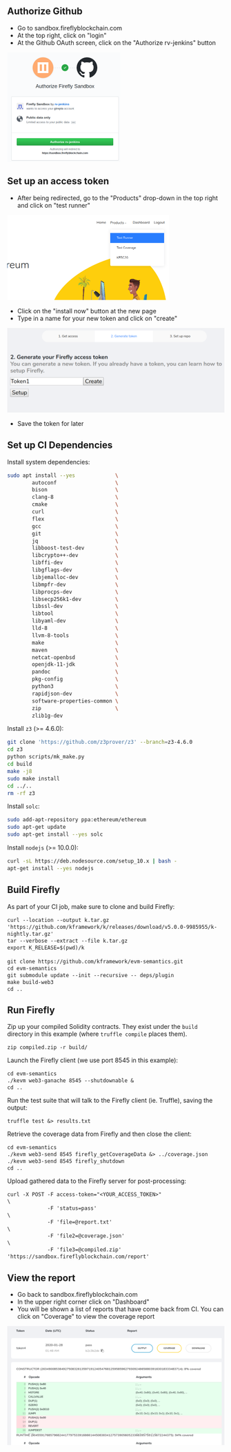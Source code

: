 ## Authorize Github

-   Go to sandbox.fireflyblockchain.com
-   At the top right, click on "login"
-   At the Github OAuth screen, click on the "Authorize rv-jenkins" button

![](img/1authorize.png)

## Set up an access token

-   After being redirected, go to the "Products" drop-down in the top right and click on "test runner"

![](img/2testrunner.png)

-   Click on the "install now" button at the new page
-   Type in a name for your new token and click on "create"

![](img/3createtoken.png)

-   Save the token for later

## Set up CI Dependencies

Install system dependencies:

```sh
sudo apt install --yes             \
        autoconf                   \
        bison                      \
        clang-8                    \
        cmake                      \
        curl                       \
        flex                       \
        gcc                        \
        git                        \
        jq                         \
        libboost-test-dev          \
        libcrypto++-dev            \
        libffi-dev                 \
        libgflags-dev              \
        libjemalloc-dev            \
        libmpfr-dev                \
        libprocps-dev              \
        libsecp256k1-dev           \
        libssl-dev                 \
        libtool                    \
        libyaml-dev                \
        lld-8                      \
        llvm-8-tools               \
        make                       \
        maven                      \
        netcat-openbsd             \
        openjdk-11-jdk             \
        pandoc                     \
        pkg-config                 \
        python3                    \
        rapidjson-dev              \
        software-properties-common \
        zip                        \
        zlib1g-dev
```

Install `z3` (>= 4.6.0):

```sh
git clone 'https://github.com/z3prover/z3' --branch=z3-4.6.0
cd z3
python scripts/mk_make.py
cd build
make -j8
sudo make install
cd ../..
rm -rf z3
```

Install `solc`:

```sh
sudo add-apt-repository ppa:ethereum/ethereum
sudo apt-get update
sudo apt-get install --yes solc
```

Install `nodejs` (>= 10.0.0):

```sh
curl -sL https://deb.nodesource.com/setup_10.x | bash -
apt-get install --yes nodejs
```

## Build Firefly

As part of your CI job, make sure to clone and build Firefly:

```
curl --location --output k.tar.gz 'https://github.com/kframework/k/releases/download/v5.0.0-9985955/k-nightly.tar.gz'
tar --verbose --extract --file k.tar.gz
export K_RELEASE=$(pwd)/k

git clone https://github.com/kframework/evm-semantics.git
cd evm-semantics
git submodule update --init --recursive -- deps/plugin
make build-web3
cd ..
```

## Run Firefly

Zip up your compiled Solidity contracts.
They exist under the `build` directory in this example (where `truffle compile` places them).

```
zip compiled.zip -r build/
```

Launch the Firefly client (we use port 8545 in this example):

```
cd evm-semantics
./kevm web3-ganache 8545 --shutdownable &
cd ..
```

Run the test suite that will talk to the Firefly client (ie. Truffle), saving the output:

```
truffle test &> results.txt
```

Retrieve the coverage data from Firefly and then close the client:

```
cd evm-semantics
./kevm web3-send 8545 firefly_getCoverageData &> ../coverage.json
./kevm web3-send 8545 firefly_shutdown
cd ..
```

Upload gathered data to the Firefly server for post-processing:

```
curl -X POST -F access-token="<YOUR_ACCESS_TOKEN>"                                   \
             -F 'status=pass'                                                        \
             -F 'file=@report.txt'                                                   \
             -F 'file2=@coverage.json'                                               \
             -F 'file3=@compiled.zip' 'https://sandbox.fireflyblockchain.com/report'
```

## View the report

-   Go back to sandbox.fireflyblockchain.com
-   In the upper right corner click on "Dashboard"
-   You will be shown a list of reports that have come back from CI. You can click on "Coverage" to view the coverage report

![](img/4coverage.png)
